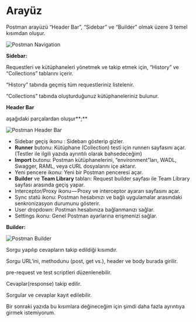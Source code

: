 # Arayüz

Postman arayüzü “Header Bar”, “Sidebar” ve “Builder” olmak üzere 3 temel kısımdan oluşur.

![Postman Navigation](https://cdn-images-1.medium.com/max/1600/1*e2BX1IxelViyiKmIIw0PrA.png)

**Sidebar:**

Requestleri ve kütüphaneleri yönetmek ve takip etmek için, “History” ve “Collections” tablarını içerir.

“History” tabında geçmiş tüm requestleriniz listelenir.

“Collections” tabında oluşturduğunuz kütüphaneleriniz bulunur.

**Header Bar**

aşağıdaki parçalardan oluşur**;**

![Postman Header Bar](https://cdn-images-1.medium.com/max/1600/1*V8CmOdCWabK8Gs2SYn9X1Q.png)

* Sidebar geçiş ikonu : Sidebarı gösterip gizler.
* **Runner** butonu: Kütüphane \(Collection\) testi için runnerı sayfasını açar. \(Testler ile ilgili yazıda ayrıntılı olarak bahsedeceğim\)
* **Import** butonu: Postman kütüphanelerini, “environment”ları, WADL, Swagger, RAML, veya cURL dosyalarını içe aktarır.
* Yeni pencere ikonu: Yeni bir Postman penceresi açar.
* **Builder** ve **Team Library** tabları: Request builder sayfası ile Team Library sayfası arasında geçiş yapar.
* Interceptor/Proxy ikonu — Proxy ve interceptor ayararı sayfasını açar.
* Sync statü ikonu: Postman hesabınızı ve bağlı uygulamalar arasındaki senkronizasyon durumunu gösterir.
* User dropdown: Postman hesabınıza bağlanmanızı sağlar.
* Settings ikonu: Genel Postman ayarlarına erişmenizi sağlar.

**Builder:**

![Postman Builder](https://cdn-images-1.medium.com/max/1600/1*jQd3RK2y5_4vIfW2Q-M9LQ.png)

Sorgu yapılıp cevapların takip edildiği kısımdır.

Sorgu URL’ini, methodunu \(post, get vs.\), header ve body burada girilir.

pre-request ve test scriptleri düzenlenebilir.

Cevaplar\(response\) takip edilir.

Sorgular ve cevaplar kayıt edilebilir.

Bir sonraki yazıda bu kısımlara değineceğim için şimdi daha fazla ayrıntıya girmek istemiyorum.  


